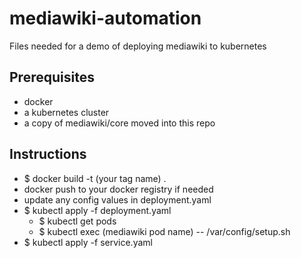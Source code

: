 # mediawiki-automation
Files needed for a demo of deploying mediawiki to kubernetes

## Prerequisites
* docker
* a kubernetes cluster
* a copy of mediawiki/core moved into this repo


## Instructions
* $ docker build -t (your tag name) .
* docker push to your docker registry if needed
* update any config values in deployment.yaml
* $ kubectl apply -f deployment.yaml
  * $ kubectl get pods
  * $ kubectl exec (mediawiki pod name) -- /var/config/setup.sh
* $ kubectl apply -f service.yaml

